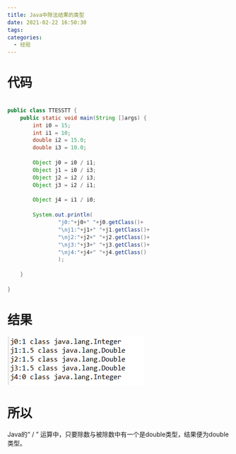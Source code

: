 ```yaml
---
title: Java中除法结果的类型
date: 2021-02-22 16:50:30
tags:
categories:
  - 经验
---
```


# 代码
```java

public class TTESSTT {
	public static void main(String []args) {
		int i0 = 15;
		int i1 = 10;
		double i2 = 15.0;
		double i3 = 10.0;
		
		Object j0 = i0 / i1;
		Object j1 = i0 / i3;
		Object j2 = i2 / i3;
		Object j3 = i2 / i1;
		
		Object j4 = i1 / i0;
		
		System.out.println(
				"j0:"+j0+" "+j0.getClass()+
				"\nj1:"+j1+" "+j1.getClass()+
				"\nj2:"+j2+" "+j2.getClass()+
				"\nj3:"+j3+" "+j3.getClass()+
				"\nj4:"+j4+" "+j4.getClass()
				);
		
	}

}

```


# 结果
![在这里插入图片描述](Java中除法结果的类型/20210222181248860.png)
# 所以
Java的“ / ” 运算中，只要除数与被除数中有一个是double类型，结果便为double类型。